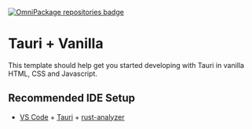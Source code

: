 [![OmniPackage repositories badge](https://repositories.omnipackage.org/oleg/examples-tauri/examples-tauri.svg)](https://web.omnipackage.org/oleg/examples-tauri/install)

# Tauri + Vanilla

This template should help get you started developing with Tauri in vanilla HTML, CSS and Javascript.

## Recommended IDE Setup

- [VS Code](https://code.visualstudio.com/) + [Tauri](https://marketplace.visualstudio.com/items?itemName=tauri-apps.tauri-vscode) + [rust-analyzer](https://marketplace.visualstudio.com/items?itemName=rust-lang.rust-analyzer)
